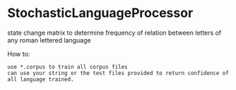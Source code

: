 # StochasticLanguageProcessor
state change matrix to determine frequency of relation between letters of any roman lettered language

How to:

    use *.corpus to train all corpus files
    can use your string or the test files provided to return confidence of all language trained.
